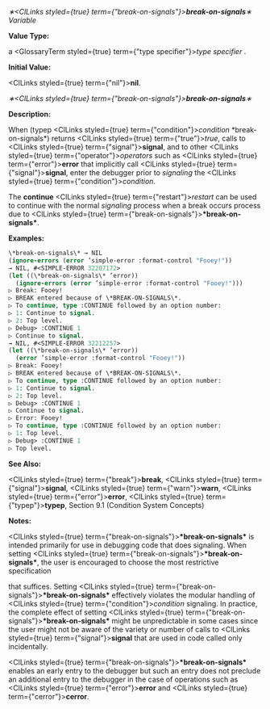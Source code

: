 *∗<ClLinks styled={true} term={"break-on-signals"}><b>*break-on-signals*</b></ClLinks>∗ Variable* 



**Value Type:** 



a <GlossaryTerm styled={true} term={"type specifier"}><i>type specifier</i></GlossaryTerm> . 



**Initial Value:** 



<ClLinks styled={true} term={"nil"}><b>nil</b></ClLinks>. 







 



 



*∗<ClLinks styled={true} term={"break-on-signals"}><b>*break-on-signals*</b></ClLinks>∗* 



**Description:** 



When (typep <ClLinks styled={true} term={"condition"}><i>condition</i></ClLinks> \*break-on-signals\*) returns <ClLinks styled={true} term={"true"}><i>true</i></ClLinks>, calls to <ClLinks styled={true} term={"signal"}><b>signal</b></ClLinks>, and to other <ClLinks styled={true} term={"operator"}><i>operators</i></ClLinks> such as <ClLinks styled={true} term={"error"}><b>error</b></ClLinks> that implicitly call <ClLinks styled={true} term={"signal"}><b>signal</b></ClLinks>, enter the debugger prior to *signaling* the <ClLinks styled={true} term={"condition"}><i>condition</i></ClLinks>. 



The **continue** <ClLinks styled={true} term={"restart"}><i>restart</i></ClLinks> can be used to continue with the normal *signaling* process when a break occurs process due to <ClLinks styled={true} term={"break-on-signals"}><b>\*break-on-signals\*</b></ClLinks>. 



**Examples:**
```lisp
\*break-on-signals\* → NIL 
(ignore-errors (error ’simple-error :format-control "Fooey!")) 
→ NIL, #<SIMPLE-ERROR 32207172> 
(let ((\*break-on-signals\* ’error)) 
  (ignore-errors (error ’simple-error :format-control "Fooey!"))) 
▷ Break: Fooey! 
▷ BREAK entered because of \*BREAK-ON-SIGNALS\*. 
▷ To continue, type :CONTINUE followed by an option number: 
▷ 1: Continue to signal. 
▷ 2: Top level. 
▷ Debug> :CONTINUE 1 
▷ Continue to signal. 
→ NIL, #<SIMPLE-ERROR 32212257> 
(let ((\*break-on-signals\* ’error)) 
  (error ’simple-error :format-control "Fooey!")) 
▷ Break: Fooey! 
▷ BREAK entered because of \*BREAK-ON-SIGNALS\*. 
▷ To continue, type :CONTINUE followed by an option number: 
▷ 1: Continue to signal. 
▷ 2: Top level. 
▷ Debug> :CONTINUE 1 
▷ Continue to signal. 
▷ Error: Fooey! 
▷ To continue, type :CONTINUE followed by an option number: 
▷ 1: Top level. 
▷ Debug> :CONTINUE 1 
▷ Top level. 
```
**See Also:** 



<ClLinks styled={true} term={"break"}><b>break</b></ClLinks>, <ClLinks styled={true} term={"signal"}><b>signal</b></ClLinks>, <ClLinks styled={true} term={"warn"}><b>warn</b></ClLinks>, <ClLinks styled={true} term={"error"}><b>error</b></ClLinks>, <ClLinks styled={true} term={"typep"}><b>typep</b></ClLinks>, Section 9.1 (Condition System Concepts) 



**Notes:** 



<ClLinks styled={true} term={"break-on-signals"}><b>\*break-on-signals\*</b></ClLinks> is intended primarily for use in debugging code that does signaling. When setting <ClLinks styled={true} term={"break-on-signals"}><b>\*break-on-signals\*</b></ClLinks>, the user is encouraged to choose the most restrictive specification 







 



 



that suffices. Setting <ClLinks styled={true} term={"break-on-signals"}><b>\*break-on-signals\*</b></ClLinks> effectively violates the modular handling of <ClLinks styled={true} term={"condition"}><i>condition</i></ClLinks> signaling. In practice, the complete effect of setting <ClLinks styled={true} term={"break-on-signals"}><b>\*break-on-signals\*</b></ClLinks> might be unpredictable in some cases since the user might not be aware of the variety or number of calls to <ClLinks styled={true} term={"signal"}><b>signal</b></ClLinks> that are used in code called only incidentally. 



<ClLinks styled={true} term={"break-on-signals"}><b>\*break-on-signals\*</b></ClLinks> enables an early entry to the debugger but such an entry does not preclude an additional entry to the debugger in the case of operations such as <ClLinks styled={true} term={"error"}><b>error</b></ClLinks> and <ClLinks styled={true} term={"cerror"}><b>cerror</b></ClLinks>. 



